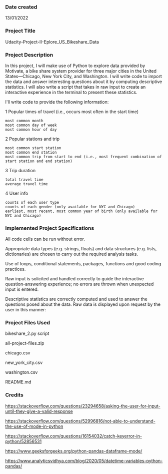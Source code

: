 ### Date created
13/01/2022

### Project Title
Udacity-Project-II-Eplore_US_Bikeshare_Data

### Project Description

In this project, I will make use of Python to explore data provided by Motivate, a bike share system provider for three major cities in the United States—Chicago, New York City, and Washington. I will write code to import the data and answer interesting questions about it by computing descriptive statistics. I will also write a script that takes in raw input to create an interactive experience in the terminal to present these statistics.

I'll write code to provide the following information:

1 Popular times of travel (i.e., occurs most often in the start time)

    most common month
    most common day of week
    most common hour of day

2 Popular stations and trip

    most common start station
    most common end station
    most common trip from start to end (i.e., most frequent combination of start station and end station)

3 Trip duration

    total travel time
    average travel time

4 User info

    counts of each user type
    counts of each gender (only available for NYC and Chicago)
    earliest, most recent, most common year of birth (only available for NYC and Chicago)

### Implemented Project Specifications
All code cells can be run without error.

Appropriate data types (e.g. strings, floats) and data structures (e.g. lists, dictionaries) are chosen to carry out the required analysis tasks.

Use of loops, conditional statements, packages, functions and good coding practices.

Raw input is solicited and handled correctly to guide the interactive question-answering experience; no errors are thrown when unexpected input is entered.

Descriptive statistics are correctly computed and used to answer the questions posed about the data. Raw data is displayed upon request by the user in this manner:

### Project Files Used 
bikeshare_2.py script

all-project-files.zip

chicago.csv

new_york_city.csv

washington.csv

README.md

### Credits
https://stackoverflow.com/questions/23294658/asking-the-user-for-input-until-they-give-a-valid-response

https://stackoverflow.com/questions/52996816/not-able-to-understand-the-use-of-mode-in-python

https://stackoverflow.com/questions/16154032/catch-keyerror-in-python/52856531

https://www.geeksforgeeks.org/python-pandas-dataframe-mode/

https://www.analyticsvidhya.com/blog/2020/05/datetime-variables-python-pandas/
